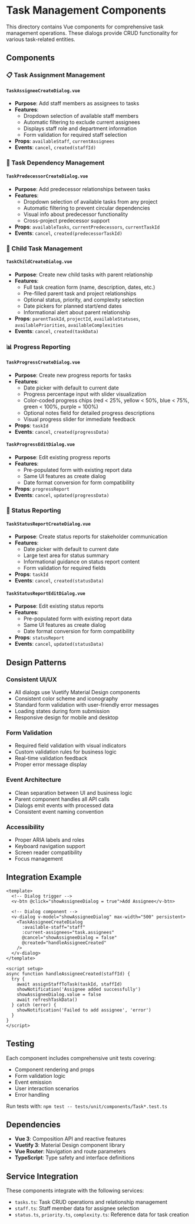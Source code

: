 # Task Management Components

This directory contains Vue components for comprehensive task management operations. These dialogs provide CRUD functionality for various task-related entities.

## Components

### 📋 Task Assignment Management

#### `TaskAssigneeCreateDialog.vue`
- **Purpose**: Add staff members as assignees to tasks
- **Features**: 
  - Dropdown selection of available staff members
  - Automatic filtering to exclude current assignees
  - Displays staff role and department information
  - Form validation for required staff selection
- **Props**: `availableStaff`, `currentAssignees`
- **Events**: `cancel`, `created(staffId)`

### 🔗 Task Dependency Management

#### `TaskPredecessorCreateDialog.vue`
- **Purpose**: Add predecessor relationships between tasks
- **Features**:
  - Dropdown selection of available tasks from any project
  - Automatic filtering to prevent circular dependencies
  - Visual info about predecessor functionality
  - Cross-project predecessor support
- **Props**: `availableTasks`, `currentPredecessors`, `currentTaskId`
- **Events**: `cancel`, `created(predecessorTaskId)`

### 👶 Child Task Management

#### `TaskChildCreateDialog.vue`
- **Purpose**: Create new child tasks with parent relationship
- **Features**:
  - Full task creation form (name, description, dates, etc.)
  - Pre-filled parent task and project relationships
  - Optional status, priority, and complexity selection
  - Date pickers for planned start/end dates
  - Informational alert about parent relationship
- **Props**: `parentTaskId`, `projectId`, `availableStatuses`, `availablePriorities`, `availableComplexities`
- **Events**: `cancel`, `created(taskData)`

### 📊 Progress Reporting

#### `TaskProgressCreateDialog.vue`
- **Purpose**: Create new progress reports for tasks
- **Features**:
  - Date picker with default to current date
  - Progress percentage input with slider visualization
  - Color-coded progress chips (red < 25%, yellow < 50%, blue < 75%, green < 100%, purple = 100%)
  - Optional notes field for detailed progress descriptions
  - Visual progress slider for immediate feedback
- **Props**: `taskId`
- **Events**: `cancel`, `created(progressData)`

#### `TaskProgressEditDialog.vue`
- **Purpose**: Edit existing progress reports
- **Features**:
  - Pre-populated form with existing report data
  - Same UI features as create dialog
  - Date format conversion for form compatibility
- **Props**: `progressReport`
- **Events**: `cancel`, `updated(progressData)`

### 📝 Status Reporting

#### `TaskStatusReportCreateDialog.vue`
- **Purpose**: Create status reports for stakeholder communication
- **Features**:
  - Date picker with default to current date
  - Large text area for status summary
  - Informational guidance on status report content
  - Form validation for required fields
- **Props**: `taskId`
- **Events**: `cancel`, `created(statusData)`

#### `TaskStatusReportEditDialog.vue`
- **Purpose**: Edit existing status reports
- **Features**:
  - Pre-populated form with existing report data
  - Same UI features as create dialog
  - Date format conversion for form compatibility
- **Props**: `statusReport`
- **Events**: `cancel`, `updated(statusData)`

## Design Patterns

### Consistent UI/UX
- All dialogs use Vuetify Material Design components
- Consistent color scheme and iconography
- Standard form validation with user-friendly error messages
- Loading states during form submission
- Responsive design for mobile and desktop

### Form Validation
- Required field validation with visual indicators
- Custom validation rules for business logic
- Real-time validation feedback
- Proper error message display

### Event Architecture
- Clean separation between UI and business logic
- Parent component handles all API calls
- Dialogs emit events with processed data
- Consistent event naming convention

### Accessibility
- Proper ARIA labels and roles
- Keyboard navigation support
- Screen reader compatibility
- Focus management

## Integration Example

```vue
<template>
  <!-- Dialog trigger -->
  <v-btn @click="showAssigneeDialog = true">Add Assignee</v-btn>
  
  <!-- Dialog component -->
  <v-dialog v-model="showAssigneeDialog" max-width="500" persistent>
    <TaskAssigneeCreateDialog
      :available-staff="staff"
      :current-assignees="task.assignees"
      @cancel="showAssigneeDialog = false"
      @created="handleAssigneeCreated"
    />
  </v-dialog>
</template>

<script setup>
async function handleAssigneeCreated(staffId) {
  try {
    await assignStaffToTask(taskId, staffId)
    showNotification('Assignee added successfully')
    showAssigneeDialog.value = false
    await refreshTaskData()
  } catch (error) {
    showNotification('Failed to add assignee', 'error')
  }
}
</script>
```

## Testing

Each component includes comprehensive unit tests covering:
- Component rendering and props
- Form validation logic
- Event emission
- User interaction scenarios
- Error handling

Run tests with: `npm test -- tests/unit/components/Task*.test.ts`

## Dependencies

- **Vue 3**: Composition API and reactive features
- **Vuetify 3**: Material Design component library
- **Vue Router**: Navigation and route parameters
- **TypeScript**: Type safety and interface definitions

## Service Integration

These components integrate with the following services:
- `tasks.ts`: Task CRUD operations and relationship management
- `staff.ts`: Staff member data for assignee selection
- `status.ts`, `priority.ts`, `complexity.ts`: Reference data for task creation